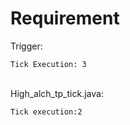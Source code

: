 # Requirement

Trigger:

```
Tick Execution: 3

```
<br>
High_alch_tp_tick.java:

```
Tick execution:2
```